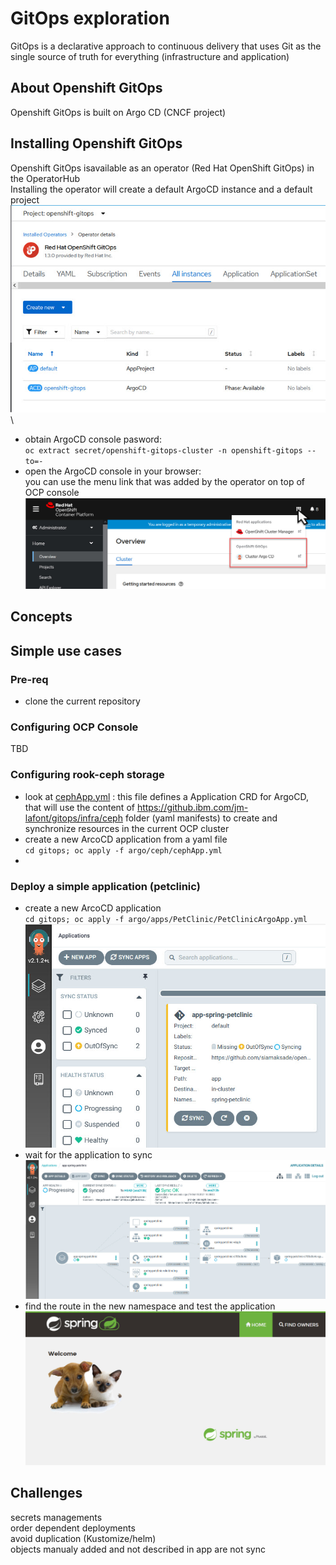# GitOps exploration
GitOps is a declarative approach to continuous delivery that uses Git as the single source of truth for everything (infrastructure and application)
## About Openshift GitOps
Openshift GitOps is built on Argo CD (CNCF project)
## Installing Openshift GitOps
Openshift GitOps isavailable as an operator (Red Hat OpenShift GitOps) in the OperatorHub\
Installing the operator will create a default ArgoCD instance and a default project\
![Image](./images/init.jpg)\
- obtain ArgoCD console pasword:\
`oc extract secret/openshift-gitops-cluster -n openshift-gitops --to=-`
- open the ArgoCD console in your browser:\
you can use the menu link that was added by the operator on top of OCP console\
![Image](./images/ArgoCDlink.jpg)
## Concepts
## Simple use cases
### Pre-req
- clone the current repository
### Configuring OCP Console
TBD
### Configuring rook-ceph storage
- look at [cephApp.yml](./argo/config/ceph/cephApp.yml) : this file defines a Application CRD for ArgoCD, that will use the content of https://github.ibm.com/jm-lafont/gitops/infra/ceph folder (yaml manifests) to create and synchronize resources in the current OCP cluster
- create a new ArcoCD application from a yaml file\
`cd gitops; oc apply -f argo/ceph/cephApp.yml`
- 
### Deploy a simple application (petclinic)
- create a new ArcoCD application\
`cd gitops; oc apply -f argo/apps/PetClinic/PetClinicArgoApp.yml`
![Image](./images/petclinic-outofsync.jpg)
- wait for the application to sync\
![Image](./images/petclinic-sync.jpg)
- find the route in the new namespace and test the application\
![Image](./images/petclinic.jpg)

## Challenges
secrets managements\
order dependent deployments\
avoid duplication (Kustomize/helm)\
objects manualy added and not described in app are not sync
